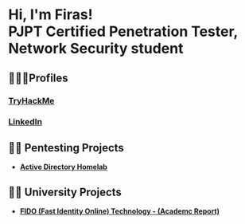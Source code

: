 <h1>Hi, I'm Firas! <br/>PJPT Certified Penetration Tester, Network Security student</h1>
<h2>🕵🏽‍♂️Profiles</h2>
<h3><a href="https://tryhackme.com/p/IamGr00t">TryHackMe</a></h3>
<h3><a href="https://www.linkedin.com/in/firas-moussa-a88a87226/">LinkedIn</a></h3>
<h2>👨‍💻 Pentesting Projects</h2>

- <b><a href="https://github.com/fmazmz/AD-homelab">Active Directory Homelab</a></b>
        
## 🧑‍🎓 University Projects
- <b><a href="https://github.com/fmazmz/1DV510">FIDO (Fast Identity Online) Technology - (Academc Report)</b>
